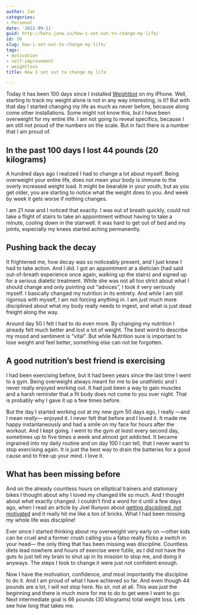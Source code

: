 ```yaml
---
author: Jan
categories:
- Personal
date: '2012-09-11'
guid: http://beta.janw.io/how-i-set-out-to-change-my-life/
id: 56
slug: how-i-set-out-to-change-my-life/
tags:
- motivation
- self-improvement
- weightloss
title: How I set out to change my life

---
```


Today it has been 100 days since I installed [Weightbot](http://itunes.apple.com/de/app/weightbot-kommando-gewichtskontrolle/id293642937?mt=8) on my iPhone. Well, starting to track my weight alone is not in any way interesting, is it? But with that day I started changing my life as much as never before, because along come other installations. Some might not know this, but I have been overweight for my entire life. I am not going to reveal specifics, because I am still not proud of the numbers on the scale. But in fact there is a number that I am proud of.

<!--more-->

## In the past 100 days I lost 44 pounds (20 kilograms)

A hundred days ago I realized I had to change a lot about myself. Being overweight your entire life, does not mean your body is immune to the overly increased weight load. It might be bearable in your youth, but as you get older, you are starting to notice what the weight does to you. And week by week it gets worse if nothing changes.

I am 21 now and I noticed that exactly. I was out of breath quickly, could not take a flight of stairs to take an appointment without having to take a minute, cooling down in the stairwell. It was hard to get out of bed and my joints, especially my knees started aching permanently.

## Pushing back the decay

It frightened me, how decay was so noticeably present, and I just knew I had to take action. And I did. I got an appointment at a dietician (had said out-of-breath experience once again, walking up the stairs) and signed up for a serious diatetic treatment. While she was not all too strict about what I should change and only pointing out “advices”, I took it very seriously myself. I basically changed my nutrition in its entirety. And while I am still rigorous with myself, I am not forcing anything in. I am just much more disciplined about what my body really needs to ingest, and what is just dead freight along the way.

Around day 50 I felt I had to do even more. By changing my nutrition I already felt much better and lost a lot of weight. The best word to describe my mood and sentiment is “vital”. But while Nutrition sure is important to lose weight and feel better, something else can not be forgotten.

## A good nutrition’s best friend is exercising

I had been exercising before, but it had been years since the last time I went to a gym. Being overweight always meant for me to be unathletic and I never really enjoyed working out. It had just been a way to gain muscles and a harsh reminder that a fit body does not come to you over night. That is probably why I gave it up a few times before.

But the day I started working out at my new gym 50 days ago, I really —and I mean _really_— enjoyed it. I never felt that before and I loved it. It made me happy instantaneously and had a smile on my face for hours after the workout. And I kept going. I went to the gym _at least_ every second day, sometimes up to five times a week and almost got addicted. It became ingrained into my daily routine and on day 100 I can tell, that I never want to stop exercising again. It is just the best way to drain the batteries for a good cause and to free up your mind. I love it.

## What has been missing before

And on the already countless hours on elliptical trainers and stationary bikes I thought about why I loved my changed life so much. And I thought about _what_ exactly changed. I couldn’t find a word for it until a few days ago, when I read an article by Joel Runyon about [getting disciplined, not motivated](http://joelrunyon.com/two3/get-disciplined-not-motivated) and it really hit me like a ton of bricks. What I had been missing my whole life was discipline!

Ever since I started thinking about my overweight very early on —other kids can be cruel and a former crush calling you a fatso really flicks a switch in your head— the only thing that has been missing was discipline. Countless diets lead nowhere and hours of exercise were futile, as I did not have the guts to just tell my brain to shut up in its mission to stop me, and doing it anyways. The steps I took to change it were just not confident enough.

Now I have the motivation, confidence, _and_ most importantly the discipline to do it. And I am proud of what I have achieved so far. And even though 44 pounds are a lot, I will not stop here. No sir, not at all. This was just the beginning and there is much more for me to do to get were I want to go: Next intermediate goal is 66 pounds (30 kilograms) total weight loss. Lets see how long that takes me.